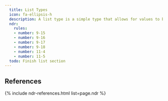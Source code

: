```yaml
---
  title: List Types
  icon: fa-ellipsis-h
  description: A list type is a simple type that allows for values to be repeated, separated by a space.
  ndr:
    rules:
    - number: 9-15
    - number: 9-16
    - number: 9-17
    - number: 9-18
    - number: 11-4
    - number: 11-5
  todo: Finish list section
---
```


## References

{% include ndr-references.html list=page.ndr %}
